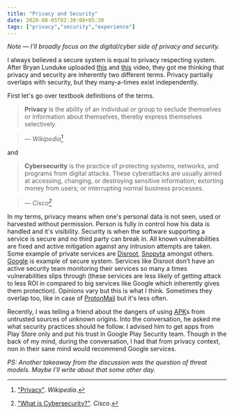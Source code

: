 ```yaml
---
title: "Privacy and Security"
date: 2020-08-05T02:39:08+05:30
tags: ["privacy","security","experience"]
---
```


_Note — I'll broadly focus on the digital/cyber side of privacy and security._

I always believed a secure system is equal to privacy 
respecting system. After Bryan Lunduke uploaded 
[this](https://www.youtube.com/watch?v=Kn22_64UvS8) 
and 
[this](https://www.youtube.com/watch?v=HG8Oxu7g7Gs) 
video, they got me thinking that privacy and security 
are inherently two different terms. Privacy partially 
overlaps with security, but they many-a-times exist independently.

First let's go over textbook definitions of the terms.

> **Privacy** is the ability of an individual or group to seclude themselves or information about themselves, thereby express themselves selectively.

> — <cite>Wikipedia[^1]</cite>

[^1]: ["Privacy"](https://en.wikipedia.org/wiki/Privacy). _Wikipedia_.

and

> **Cybersecurity** is the practice of protecting systems, networks, and programs from digital attacks. These cyberattacks are usually aimed at accessing, changing, or destroying sensitive information; extorting money from users; or interrupting normal business processes.

> — <cite>Cisco[^2]</cite>

[^2]: ["What is Cybersecurity?"](https://www.cisco.com/c/en/us/products/security/what-is-cybersecurity.html). _Cisco_. 

In my terms, privacy means when one's personal data is not seen, used or harvested without 
permission. Person is fully in control how his data is handled and it's visibility. Security is 
when the software supporting a service is secure and no third party can break in. All known 
vulnerabilities are fixed and active mitigation against any intrusion attempts are taken. Some 
example of private services are [Disroot](https://disroot.org/en), 
[Snopyta](https://snopyta.org/) amongst others. [Google](https://www.google.com/) is example of 
secure system. Services like Disroot don’t have an active security team monitoring their 
services so many a times vulnerabilities slips through (these services are less likely of 
getting attack to less ROI in compared to big services like Google which inherently gives 
them protection). Opinions vary but this is what I think. Sometimes they overlap too, like in 
case of [ProtonMail](https://protonmail.com/) but it's less often.

Recently, I was telling a friend about the dangers of using 
[APK](.https://en.wikipedia.org/wiki/Android_application_package)s from untrusted sources of 
unknown origins. Into the conversation, he asked me what security practices should he follow. I 
advised him to get apps from Play Store only and put his trust in Google Play Security team. Though in the back of my mind, during the conversation, I had that from privacy context, non in their sane mind would 
recommend Google services.

_PS: Another takeaway from the discussion was the question 
of threat models. Maybe I'll write about that some other day._

